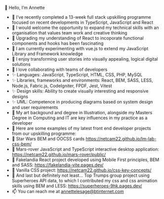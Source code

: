 🙂 Hello, I’m Annette
 
- 💞️ I’ve recently completed a 13-week full stack upskilling programme focused on recent developments in TypeScript, JavaScript and React
- 💞️ I would welcome the opportunity to expand my technical skills with an organisation that values team work and creative thinking
- 👀 Upgrading my understanding of React to incoporate functional components and hooks has been fascinating
- 👀 I am currently experimenting with vue.js to extend my JavaScript Library and Framework knowledge
- 🌱 I enjoy transforming user stories into visually appealing, logical digital solutions
- 🌱 I love collaborating with teams of developers
- ✨ Languages: JavaScript, TypeScript,  HTML, CSS, PHP, MySQL
- ✨ Libraries, frameworks and environments:  React, BEM, SASS, LESS, Node.js, Fabric.js, CodeIgniter, FPDF, Jest, Vitest
- ✨ Design skills: Ability to create visually interesting and responsive designs
- ✨ UML: Competence in producing diagrams based on system design and user requirements
- 👋 My art backgound and degree in Illustration, alongside my Masters Degree in Computing and IT are key influences in my practice as a developer
- 👋 Here are some examples of my latest front end developer projects from our upskilling programme:
- 👾 Star Wars BEM and OOCSS cards https://netcam22.github.io/lm-lab-css-bem/
- 🚀 Mars-rover JavaScript and TypeScript interactive desktop application: https://netcam22.github.io/mars-rover/public/
- 🥗 Fakelandia React project developed using Mobile First principles, BEM and SASS: https://fakelandia-vite.pages.dev/
- 🙂 Vanilla CSS project: https://netcam22.github.io/css-key-concepts/
- 🤖 And last but definitely not least... Top Trumps group project using Superheroes API data, to which I contributed my css and css animation skills using BEM and LESS: https://superheroes-9hk.pages.dev/
- 📫 You can reach me at annettelesage@btinternet.com

<!---
netcam22/netcam22 is a ✨ special ✨ repository because its `README.md` (this file) appears on your GitHub profile.
You can click the Preview link to take a look at your changes.
--->
